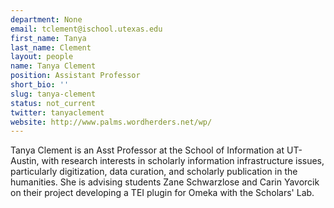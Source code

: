 ```yaml
---
department: None
email: tclement@ischool.utexas.edu
first_name: Tanya
last_name: Clement
layout: people
name: Tanya Clement
position: Assistant Professor
short_bio: ''
slug: tanya-clement
status: not_current
twitter: tanyaclement
website: http://www.palms.wordherders.net/wp/
---
```


Tanya Clement is an Asst Professor at the School of Information at UT-Austin, with research interests in scholarly information infrastructure issues, particularly digitization, data curation, and scholarly publication in the humanities. She is advising students Zane Schwarzlose and Carin Yavorcik on their project developing a TEI plugin for Omeka with the Scholars' Lab.
